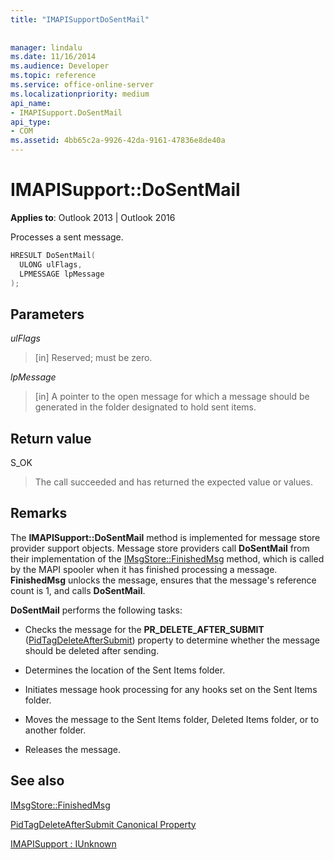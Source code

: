 ```yaml
---
title: "IMAPISupportDoSentMail"
 
 
manager: lindalu
ms.date: 11/16/2014
ms.audience: Developer
ms.topic: reference
ms.service: office-online-server
ms.localizationpriority: medium
api_name:
- IMAPISupport.DoSentMail
api_type:
- COM
ms.assetid: 4bb65c2a-9926-42da-9161-47836e8de40a
---
```


# IMAPISupport::DoSentMail

  
  
**Applies to**: Outlook 2013 | Outlook 2016 
  
Processes a sent message.
  
```cpp
HRESULT DoSentMail(
  ULONG ulFlags,
  LPMESSAGE lpMessage
);
```

## Parameters

 _ulFlags_
  
> [in] Reserved; must be zero.
    
 _lpMessage_
  
> [in] A pointer to the open message for which a message should be generated in the folder designated to hold sent items.
    
## Return value

S_OK 
  
> The call succeeded and has returned the expected value or values.
    
## Remarks

The **IMAPISupport::DoSentMail** method is implemented for message store provider support objects. Message store providers call **DoSentMail** from their implementation of the [IMsgStore::FinishedMsg](imsgstore-finishedmsg.md) method, which is called by the MAPI spooler when it has finished processing a message. **FinishedMsg** unlocks the message, ensures that the message's reference count is 1, and calls **DoSentMail**.
  
 **DoSentMail** performs the following tasks: 
  
- Checks the message for the **PR_DELETE_AFTER_SUBMIT** ([PidTagDeleteAfterSubmit](pidtagdeleteaftersubmit-canonical-property.md)) property to determine whether the message should be deleted after sending.
    
- Determines the location of the Sent Items folder.
    
- Initiates message hook processing for any hooks set on the Sent Items folder.
    
- Moves the message to the Sent Items folder, Deleted Items folder, or to another folder.
    
- Releases the message.
    
## See also



[IMsgStore::FinishedMsg](imsgstore-finishedmsg.md)
  
[PidTagDeleteAfterSubmit Canonical Property](pidtagdeleteaftersubmit-canonical-property.md)
  
[IMAPISupport : IUnknown](imapisupportiunknown.md)

